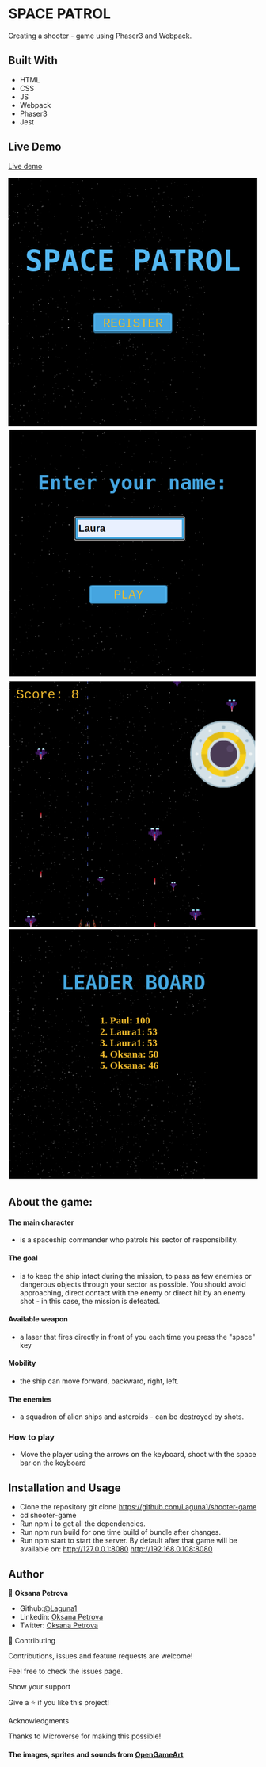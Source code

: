 # SPACE PATROL
Creating a shooter - game using Phaser3 and Webpack.

## Built With
 - HTML
 - CSS
 - JS
 - Webpack
 - Phaser3
 - Jest


## Live Demo

[Live demo](https://raw.githack.com/Laguna1/shooter-game/game-v5/dist/index.html)


![Space Patrol](./src/assets/screen1.png)
![Space Patrol](./src/assets/screen2.png)
![Space Patrol](./src/assets/screen3.png)
![Space Patrol](./src/assets/screen4.png)


## About the game:
#### The main character 
- is a spaceship commander who patrols his sector of responsibility.
#### The goal 
- is to keep the ship intact during the mission, to pass as few enemies or dangerous objects through your sector as possible. You should avoid approaching, direct contact with the enemy or direct hit by an enemy shot - in this case, the mission is defeated.
#### Available weapon 
- a laser that fires directly in front of you each time you press the "space" key
#### Mobility 
- the ship can move forward, backward, right, left.
#### The enemies 
- a squadron of alien ships and asteroids - can be destroyed by shots.
### How to play
- Move the player using the arrows on the keyboard, shoot with the space bar on the keyboard


## Installation and Usage
 - Clone the repository git clone https://github.com/Laguna1/shooter-game
 - cd shooter-game
 - Run npm i to get all the dependencies.
 - Run npm run build for one time build of bundle after changes.
 - Run npm start to start the server.
   By default after that game will be available on:
  http://127.0.0.1:8080
  http://192.168.0.108:8080
 


## Author

👤 **Oksana Petrova**
 - Github:[@Laguna1](https://github.com/Laguna1)
 - Linkedin: [Oksana Petrova](https://www.linkedin.com/in/oksana-petrova-005bb0145/)
 - Twitter: [Oksana Petrova](https://twitter.com/OksanaP48303303)



🤝 Contributing

Contributions, issues and feature requests are welcome!

Feel free to check the issues page. 

Show your support

Give a ⭐️ if you like this project! 

Acknowledgments

Thanks to Microverse for making this possible!


#### The images, sprites and sounds from  [OpenGameArt](https://opengameart.org/art-search?keys=shooter)
